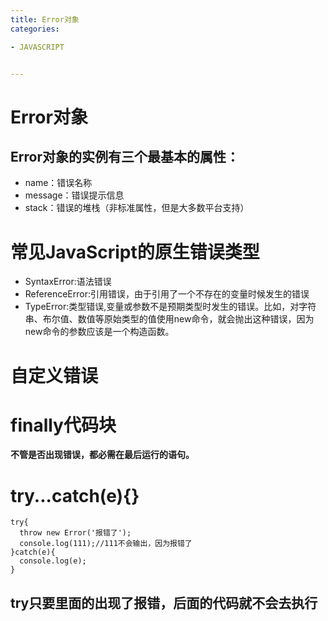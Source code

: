 ```yaml
---
title: Error对象
categories: 

- JAVASCRIPT


---
```


# Error对象
## Error对象的实例有三个最基本的属性：
- name：错误名称
- message：错误提示信息
- stack：错误的堆栈（非标准属性，但是大多数平台支持）

# 常见JavaScript的原生错误类型
- SyntaxError:语法错误
- ReferenceError:引用错误，由于引用了一个不存在的变量时候发生的错误
- TypeError:类型错误,变量或参数不是预期类型时发生的错误。比如，对字符串、布尔值、数值等原始类型的值使用new命令，就会抛出这种错误，因为new命令的参数应该是一个构造函数。

# 自定义错误

# finally代码块

**不管是否出现错误，都必需在最后运行的语句。**

# try...catch(e){}
```
try{
  throw new Error('报错了');
  console.log(111);//111不会输出，因为报错了
}catch(e){
  console.log(e);
}
```
## try只要里面的出现了报错，后面的代码就不会去执行

